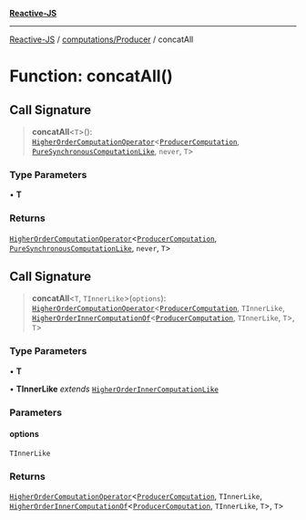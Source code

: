 [**Reactive-JS**](../../../README.md)

***

[Reactive-JS](../../../README.md) / [computations/Producer](../README.md) / concatAll

# Function: concatAll()

## Call Signature

> **concatAll**\<`T`\>(): [`HigherOrderComputationOperator`](../../type-aliases/HigherOrderComputationOperator.md)\<[`ProducerComputation`](../interfaces/ProducerComputation.md), [`PureSynchronousComputationLike`](../../interfaces/PureSynchronousComputationLike.md), `never`, `T`\>

### Type Parameters

• **T**

### Returns

[`HigherOrderComputationOperator`](../../type-aliases/HigherOrderComputationOperator.md)\<[`ProducerComputation`](../interfaces/ProducerComputation.md), [`PureSynchronousComputationLike`](../../interfaces/PureSynchronousComputationLike.md), `never`, `T`\>

## Call Signature

> **concatAll**\<`T`, `TInnerLike`\>(`options`): [`HigherOrderComputationOperator`](../../type-aliases/HigherOrderComputationOperator.md)\<[`ProducerComputation`](../interfaces/ProducerComputation.md), `TInnerLike`, [`HigherOrderInnerComputationOf`](../../type-aliases/HigherOrderInnerComputationOf.md)\<[`ProducerComputation`](../interfaces/ProducerComputation.md), `TInnerLike`, `T`\>, `T`\>

### Type Parameters

• **T**

• **TInnerLike** *extends* [`HigherOrderInnerComputationLike`](../../type-aliases/HigherOrderInnerComputationLike.md)

### Parameters

#### options

`TInnerLike`

### Returns

[`HigherOrderComputationOperator`](../../type-aliases/HigherOrderComputationOperator.md)\<[`ProducerComputation`](../interfaces/ProducerComputation.md), `TInnerLike`, [`HigherOrderInnerComputationOf`](../../type-aliases/HigherOrderInnerComputationOf.md)\<[`ProducerComputation`](../interfaces/ProducerComputation.md), `TInnerLike`, `T`\>, `T`\>
